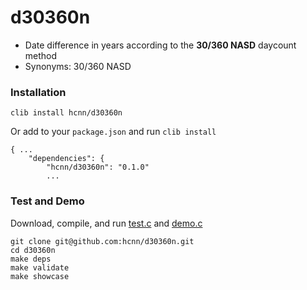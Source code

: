 # d30360n
* Date difference in years according to the **30/360 NASD** daycount method
* Synonyms: 30/360 NASD


### Installation
```
clib install hcnn/d30360n
```

Or add to your `package.json` and run `clib install`

```
{ ...
    "dependencies": {
        "hcnn/d30360n": "0.1.0"
        ...
```

### Test and Demo
Download, compile, and run [test.c](https://github.com/hcnn/d30360n/blob/master/test.c) and [demo.c](https://github.com/hcnn/d30360n/blob/master/demo.c)

```
git clone git@github.com:hcnn/d30360n.git
cd d30360n
make deps
make validate
make showcase
```
